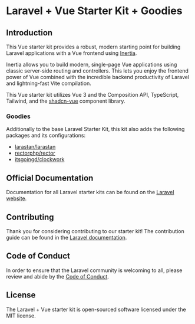 # Laravel + Vue Starter Kit + Goodies

## Introduction

This Vue starter kit provides a robust, modern starting point for building Laravel applications with a Vue frontend using [Inertia](https://inertiajs.com).

Inertia allows you to build modern, single-page Vue applications using classic server-side routing and controllers. This lets you enjoy the frontend power of Vue combined with the incredible backend productivity of Laravel and lightning-fast Vite compilation.

This Vue starter kit utilizes Vue 3 and the Composition API, TypeScript, Tailwind, and the [shadcn-vue](https://www.shadcn-vue.com) component library.

### Goodies

Additionally to the base Laravel Starter Kit, this kit also adds the following packages and its configurations:

- [larastan/larastan](https://github.com/larastan/larastan)
- [rectorphp/rector](https://github.com/rectorphp/rector)
- [itsgoingd/clockwork](https://github.com/itsgoingd/clockwork)

## Official Documentation

Documentation for all Laravel starter kits can be found on the [Laravel website](https://laravel.com/docs/starter-kits).

## Contributing

Thank you for considering contributing to our starter kit! The contribution guide can be found in the [Laravel documentation](https://laravel.com/docs/contributions).

## Code of Conduct

In order to ensure that the Laravel community is welcoming to all, please review and abide by the [Code of Conduct](https://laravel.com/docs/contributions#code-of-conduct).

## License

The Laravel + Vue starter kit is open-sourced software licensed under the MIT license.
